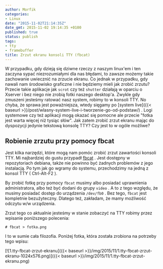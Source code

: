 ```yaml
---
author: Morfik
categories:
- Linux
date: "2015-11-02T21:14:35Z"
date_gmt: 2015-11-02 19:14:35 +0100
published: true
status: publish
tags:
- tty
- framebuffer
title: Zrzut ekranu konsoli TTY (fbcat)
---
```


W przypadku, gdy dzieją się dziwne rzeczy z naszym linux'em i ten zaczyna sypać niezrozumiałymi dla
nas błędami, to zawsze możemy takie zachowanie uwiecznić na zrzucie ekranu. Co jednak w przypadku,
gdy nawali nam środowisko graficzne i nie będziemy mieli jak zrobić zrzutu? Przecie takie aplikacje
jak `scrot` czy też `shutter` działają w oparciu o Xserver i bez niego nie zrobią fotki naszego
desktop'a. Zwykle gdy zmuszeni jesteśmy ratować nasz system, robimy to w konsoli TTY. No chyba, że
sprawa jest poważniejsza, wtedy sięgamy po [system
live]({{< baseurl >}}/post/wlasny-system-live-i-tworzenie-go-od-podstaw/) . Logi systemowe czy też
aplikacji mogą okazać się pomocne ale przecie "fotka jest warta więcej niż tysiąc słów". Jak zatem
zrobić zrzut ekranu mając do dyspozycji jedynie tekstową konsolę TTY? Czy jest to w ogóle możliwe?

<!--more-->
## Robienie zrzutu przy pomocy fbcat

Jest kilka narzędzi, które mogą nam pomóc zrobić zrzut zawartości konsoli TTY. Mi najbardziej do
gustu przypadł [fbcat](http://jwilk.net/software/fbcat) . Jest dostępny w repozytoriach debiana,
także nie powinno być żadnych problemów z jego instalacją. Po tym jak go wgramy do systemu,
przechodzimy na jedną z konsol TTY ( Ctrl-Alt-F2 ).

By zrobić fotkę przy pomocy `fbcat` musimy albo posiadać uprawnienia administratora, albo też być
dodani do grupy `video` . A to z tego względu, że musimy posiadać dostęp do urządzenia `/dev/fb0` .
Bez tego, `fbcat` jest kompletnie bezużyteczny. Dlatego też, zakładam, że mamy możliwość odczytu w/w
urządzenia.

Zrzut tego co aktualnie jesteśmy w stanie zobaczyć na TTY robimy przez wpisanie poniższego
polecenia:

    # fbcat > fotka.png

I to w sumie cała filozofia. Poniżej fotka, która została zrobiona na potrzeby tego
wpisu:

[![1.tty-fbcat-zrzut-ekranu]({{< baseurl >}}/img/2015/11/1.tty-fbcat-zrzut-ekranu-1024x576.png)]({{< baseurl >}}/img/2015/11/1.tty-fbcat-zrzut-ekranu.png)
